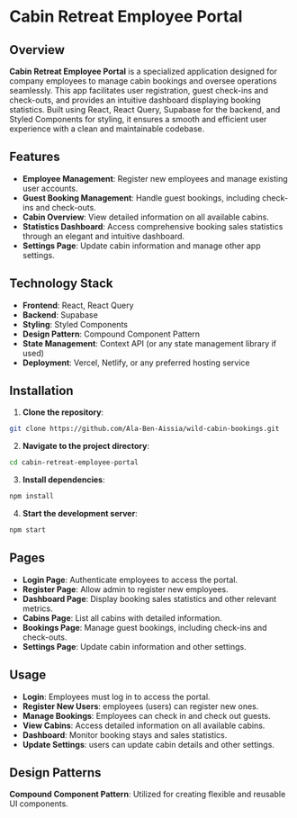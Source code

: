 # Cabin Retreat Employee Portal

## Overview
**Cabin Retreat Employee Portal** is a specialized application designed for company employees to manage cabin bookings and oversee operations seamlessly. This app facilitates user registration, guest check-ins and check-outs, and provides an intuitive dashboard displaying booking statistics. Built using React, React Query, Supabase for the backend, and Styled Components for styling, it ensures a smooth and efficient user experience with a clean and maintainable codebase.

## Features
- **Employee Management**: Register new employees and manage existing user accounts.
- **Guest Booking Management**: Handle guest bookings, including check-ins and check-outs.
- **Cabin Overview**: View detailed information on all available cabins.
- **Statistics Dashboard**: Access comprehensive booking sales statistics through an elegant and intuitive dashboard.
- **Settings Page**: Update cabin information and manage other app settings.

## Technology Stack
- **Frontend**: React, React Query
- **Backend**: Supabase
- **Styling**: Styled Components
- **Design Pattern**: Compound Component Pattern
- **State Management**: Context API (or any state management library if used)
- **Deployment**: Vercel, Netlify, or any preferred hosting service

## Installation
1. **Clone the repository**:
  ```bash
  git clone https://github.com/Ala-Ben-Aissia/wild-cabin-bookings.git
  ```

2. **Navigate to the project directory**:
  ```bash
  cd cabin-retreat-employee-portal
  ```

3. **Install dependencies**:
  ```bash
  npm install
  ```

4. **Start the development server**:
  ```bash
  npm start
  ```

## Pages
  - **Login Page**: Authenticate employees to access the portal.
  - **Register Page**: Allow admin to register new employees.
  - **Dashboard Page**: Display booking sales statistics and other relevant metrics.
  - **Cabins Page**: List all cabins with detailed information.
  - **Bookings Page**: Manage guest bookings, including check-ins and check-outs.
  - **Settings Page**: Update cabin information and other settings.

## Usage
  - **Login**: Employees must log in to access the portal.
  - **Register New Users**: employees (users) can register new ones.
  - **Manage Bookings**: Employees can check in and check out guests.
  - **View Cabins**: Access detailed information on all available cabins.
  - **Dashboard**: Monitor booking stays and sales statistics.
  - **Update Settings**: users can update cabin details and other settings.

## Design Patterns
  **Compound Component Pattern**: Utilized for creating flexible and reusable UI components.
